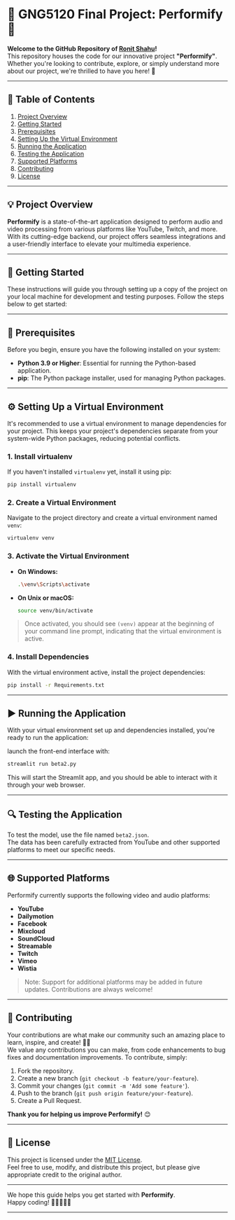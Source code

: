 
# 🎉 **GNG5120 Final Project: Performify** 🎉

**Welcome to the GitHub Repository of [Ronit Shahu](https://www.linkedin.com/in/ronit-shahu/)!**  
This repository houses the code for our innovative project **"Performify"**.  
Whether you're looking to contribute, explore, or simply understand more about our project, we're thrilled to have you here! 🚀

---

## 📌 **Table of Contents**
1. [Project Overview](#project-overview)
2. [Getting Started](#getting-started)
3. [Prerequisites](#prerequisites)
4. [Setting Up the Virtual Environment](#setting-up-a-virtual-environment)
5. [Running the Application](#running-the-application)
6. [Testing the Application](#testing-the-application)
7. [Supported Platforms](#supported-platforms)
8. [Contributing](#contributing)
9. [License](#license)

---

## 💡 **Project Overview**

**Performify** is a state-of-the-art application designed to perform audio and video processing from various platforms like YouTube, Twitch, and more. With its cutting-edge backend, our project offers seamless integrations and a user-friendly interface to elevate your multimedia experience.

---

## 🚀 **Getting Started**

These instructions will guide you through setting up a copy of the project on your local machine for development and testing purposes. Follow the steps below to get started:

---

## 🔧 **Prerequisites**

Before you begin, ensure you have the following installed on your system:

- **Python 3.9 or Higher**: Essential for running the Python-based application.
- **pip**: The Python package installer, used for managing Python packages.

---

## ⚙️ **Setting Up a Virtual Environment**

It's recommended to use a virtual environment to manage dependencies for your project. This keeps your project's dependencies separate from your system-wide Python packages, reducing potential conflicts.

### 1. **Install virtualenv**

If you haven't installed `virtualenv` yet, install it using pip:

```bash
pip install virtualenv
```

### 2. **Create a Virtual Environment**

Navigate to the project directory and create a virtual environment named `venv`:

```bash
virtualenv venv
```

### 3. **Activate the Virtual Environment**

- **On Windows:**

  ```bash
  .\venv\Scripts\activate
  ```

- **On Unix or macOS:**

  ```bash
  source venv/bin/activate
  ```

> Once activated, you should see `(venv)` appear at the beginning of your command line prompt, indicating that the virtual environment is active.

### 4. **Install Dependencies**

With the virtual environment active, install the project dependencies:

```bash
pip install -r Requirements.txt
```

---

## ▶️ **Running the Application**

With your virtual environment set up and dependencies installed, you're ready to run the application:

launch the front-end interface with:

```bash
streamlit run beta2.py
```

This will start the Streamlit app, and you should be able to interact with it through your web browser.

---

## 🔍 **Testing the Application**

To test the model, use the file named `beta2.json`.  
The data has been carefully extracted from YouTube and other supported platforms to meet our specific needs.

---

## 🌐 **Supported Platforms**

Performify currently supports the following video and audio platforms:

- **YouTube**
- **Dailymotion**
- **Facebook**
- **Mixcloud**
- **SoundCloud**
- **Streamable**
- **Twitch**
- **Vimeo**
- **Wistia**

> Note: Support for additional platforms may be added in future updates. Contributions are always welcome!

---

## 🤝 **Contributing**

Your contributions are what make our community such an amazing place to learn, inspire, and create! 🎨✨  
We value any contributions you can make, from code enhancements to bug fixes and documentation improvements. To contribute, simply:

1. Fork the repository.
2. Create a new branch (`git checkout -b feature/your-feature`).
3. Commit your changes (`git commit -m 'Add some feature'`).
4. Push to the branch (`git push origin feature/your-feature`).
5. Create a Pull Request.

**Thank you for helping us improve Performify!** 😊

---

## 📄 **License**

This project is licensed under the [MIT License](LICENSE).  
Feel free to use, modify, and distribute this project, but please give appropriate credit to the original author.

---

We hope this guide helps you get started with **Performify**.  
Happy coding! 👩‍💻👨‍💻✨

---

